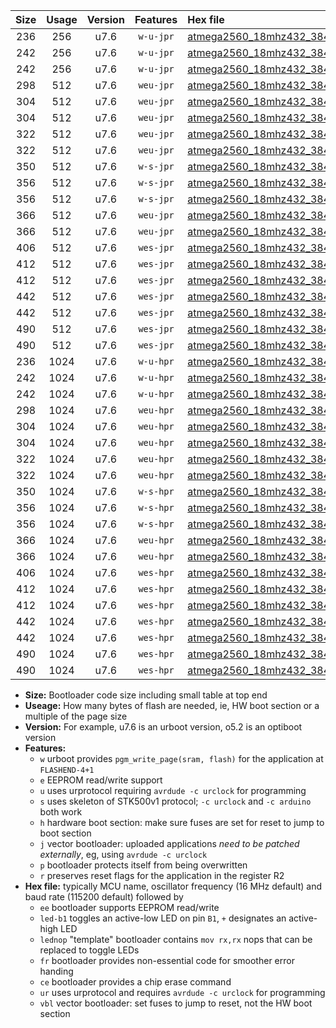 |Size|Usage|Version|Features|Hex file|
|:-:|:-:|:-:|:-:|:--|
|236|256|u7.6|`w-u-jpr`|[atmega2560_18mhz432_38400bps_ur_vbl.hex](https://raw.githubusercontent.com/stefanrueger/urboot/main/atmega2560_18mhz432_38400bps_ur_vbl.hex)|
|242|256|u7.6|`w-u-jpr`|[atmega2560_18mhz432_38400bps_led+b7_ur_vbl.hex](https://raw.githubusercontent.com/stefanrueger/urboot/main/atmega2560_18mhz432_38400bps_led+b7_ur_vbl.hex)|
|242|256|u7.6|`w-u-jpr`|[atmega2560_18mhz432_38400bps_lednop_ur_vbl.hex](https://raw.githubusercontent.com/stefanrueger/urboot/main/atmega2560_18mhz432_38400bps_lednop_ur_vbl.hex)|
|298|512|u7.6|`weu-jpr`|[atmega2560_18mhz432_38400bps_ee_ur_vbl.hex](https://raw.githubusercontent.com/stefanrueger/urboot/main/atmega2560_18mhz432_38400bps_ee_ur_vbl.hex)|
|304|512|u7.6|`weu-jpr`|[atmega2560_18mhz432_38400bps_ee_led+b7_ur_vbl.hex](https://raw.githubusercontent.com/stefanrueger/urboot/main/atmega2560_18mhz432_38400bps_ee_led+b7_ur_vbl.hex)|
|304|512|u7.6|`weu-jpr`|[atmega2560_18mhz432_38400bps_ee_lednop_ur_vbl.hex](https://raw.githubusercontent.com/stefanrueger/urboot/main/atmega2560_18mhz432_38400bps_ee_lednop_ur_vbl.hex)|
|322|512|u7.6|`weu-jpr`|[atmega2560_18mhz432_38400bps_ee_led+b7_fr_ur_vbl.hex](https://raw.githubusercontent.com/stefanrueger/urboot/main/atmega2560_18mhz432_38400bps_ee_led+b7_fr_ur_vbl.hex)|
|322|512|u7.6|`weu-jpr`|[atmega2560_18mhz432_38400bps_ee_lednop_fr_ur_vbl.hex](https://raw.githubusercontent.com/stefanrueger/urboot/main/atmega2560_18mhz432_38400bps_ee_lednop_fr_ur_vbl.hex)|
|350|512|u7.6|`w-s-jpr`|[atmega2560_18mhz432_38400bps_vbl.hex](https://raw.githubusercontent.com/stefanrueger/urboot/main/atmega2560_18mhz432_38400bps_vbl.hex)|
|356|512|u7.6|`w-s-jpr`|[atmega2560_18mhz432_38400bps_led+b7_vbl.hex](https://raw.githubusercontent.com/stefanrueger/urboot/main/atmega2560_18mhz432_38400bps_led+b7_vbl.hex)|
|356|512|u7.6|`w-s-jpr`|[atmega2560_18mhz432_38400bps_lednop_vbl.hex](https://raw.githubusercontent.com/stefanrueger/urboot/main/atmega2560_18mhz432_38400bps_lednop_vbl.hex)|
|366|512|u7.6|`weu-jpr`|[atmega2560_18mhz432_38400bps_ee_led+b7_fr_ce_ur_vbl.hex](https://raw.githubusercontent.com/stefanrueger/urboot/main/atmega2560_18mhz432_38400bps_ee_led+b7_fr_ce_ur_vbl.hex)|
|366|512|u7.6|`weu-jpr`|[atmega2560_18mhz432_38400bps_ee_lednop_fr_ce_ur_vbl.hex](https://raw.githubusercontent.com/stefanrueger/urboot/main/atmega2560_18mhz432_38400bps_ee_lednop_fr_ce_ur_vbl.hex)|
|406|512|u7.6|`wes-jpr`|[atmega2560_18mhz432_38400bps_ee_vbl.hex](https://raw.githubusercontent.com/stefanrueger/urboot/main/atmega2560_18mhz432_38400bps_ee_vbl.hex)|
|412|512|u7.6|`wes-jpr`|[atmega2560_18mhz432_38400bps_ee_led+b7_vbl.hex](https://raw.githubusercontent.com/stefanrueger/urboot/main/atmega2560_18mhz432_38400bps_ee_led+b7_vbl.hex)|
|412|512|u7.6|`wes-jpr`|[atmega2560_18mhz432_38400bps_ee_lednop_vbl.hex](https://raw.githubusercontent.com/stefanrueger/urboot/main/atmega2560_18mhz432_38400bps_ee_lednop_vbl.hex)|
|442|512|u7.6|`wes-jpr`|[atmega2560_18mhz432_38400bps_ee_led+b7_fr_vbl.hex](https://raw.githubusercontent.com/stefanrueger/urboot/main/atmega2560_18mhz432_38400bps_ee_led+b7_fr_vbl.hex)|
|442|512|u7.6|`wes-jpr`|[atmega2560_18mhz432_38400bps_ee_lednop_fr_vbl.hex](https://raw.githubusercontent.com/stefanrueger/urboot/main/atmega2560_18mhz432_38400bps_ee_lednop_fr_vbl.hex)|
|490|512|u7.6|`wes-jpr`|[atmega2560_18mhz432_38400bps_ee_led+b7_fr_ce_vbl.hex](https://raw.githubusercontent.com/stefanrueger/urboot/main/atmega2560_18mhz432_38400bps_ee_led+b7_fr_ce_vbl.hex)|
|490|512|u7.6|`wes-jpr`|[atmega2560_18mhz432_38400bps_ee_lednop_fr_ce_vbl.hex](https://raw.githubusercontent.com/stefanrueger/urboot/main/atmega2560_18mhz432_38400bps_ee_lednop_fr_ce_vbl.hex)|
|236|1024|u7.6|`w-u-hpr`|[atmega2560_18mhz432_38400bps_ur.hex](https://raw.githubusercontent.com/stefanrueger/urboot/main/atmega2560_18mhz432_38400bps_ur.hex)|
|242|1024|u7.6|`w-u-hpr`|[atmega2560_18mhz432_38400bps_led+b7_ur.hex](https://raw.githubusercontent.com/stefanrueger/urboot/main/atmega2560_18mhz432_38400bps_led+b7_ur.hex)|
|242|1024|u7.6|`w-u-hpr`|[atmega2560_18mhz432_38400bps_lednop_ur.hex](https://raw.githubusercontent.com/stefanrueger/urboot/main/atmega2560_18mhz432_38400bps_lednop_ur.hex)|
|298|1024|u7.6|`weu-hpr`|[atmega2560_18mhz432_38400bps_ee_ur.hex](https://raw.githubusercontent.com/stefanrueger/urboot/main/atmega2560_18mhz432_38400bps_ee_ur.hex)|
|304|1024|u7.6|`weu-hpr`|[atmega2560_18mhz432_38400bps_ee_led+b7_ur.hex](https://raw.githubusercontent.com/stefanrueger/urboot/main/atmega2560_18mhz432_38400bps_ee_led+b7_ur.hex)|
|304|1024|u7.6|`weu-hpr`|[atmega2560_18mhz432_38400bps_ee_lednop_ur.hex](https://raw.githubusercontent.com/stefanrueger/urboot/main/atmega2560_18mhz432_38400bps_ee_lednop_ur.hex)|
|322|1024|u7.6|`weu-hpr`|[atmega2560_18mhz432_38400bps_ee_led+b7_fr_ur.hex](https://raw.githubusercontent.com/stefanrueger/urboot/main/atmega2560_18mhz432_38400bps_ee_led+b7_fr_ur.hex)|
|322|1024|u7.6|`weu-hpr`|[atmega2560_18mhz432_38400bps_ee_lednop_fr_ur.hex](https://raw.githubusercontent.com/stefanrueger/urboot/main/atmega2560_18mhz432_38400bps_ee_lednop_fr_ur.hex)|
|350|1024|u7.6|`w-s-hpr`|[atmega2560_18mhz432_38400bps.hex](https://raw.githubusercontent.com/stefanrueger/urboot/main/atmega2560_18mhz432_38400bps.hex)|
|356|1024|u7.6|`w-s-hpr`|[atmega2560_18mhz432_38400bps_led+b7.hex](https://raw.githubusercontent.com/stefanrueger/urboot/main/atmega2560_18mhz432_38400bps_led+b7.hex)|
|356|1024|u7.6|`w-s-hpr`|[atmega2560_18mhz432_38400bps_lednop.hex](https://raw.githubusercontent.com/stefanrueger/urboot/main/atmega2560_18mhz432_38400bps_lednop.hex)|
|366|1024|u7.6|`weu-hpr`|[atmega2560_18mhz432_38400bps_ee_led+b7_fr_ce_ur.hex](https://raw.githubusercontent.com/stefanrueger/urboot/main/atmega2560_18mhz432_38400bps_ee_led+b7_fr_ce_ur.hex)|
|366|1024|u7.6|`weu-hpr`|[atmega2560_18mhz432_38400bps_ee_lednop_fr_ce_ur.hex](https://raw.githubusercontent.com/stefanrueger/urboot/main/atmega2560_18mhz432_38400bps_ee_lednop_fr_ce_ur.hex)|
|406|1024|u7.6|`wes-hpr`|[atmega2560_18mhz432_38400bps_ee.hex](https://raw.githubusercontent.com/stefanrueger/urboot/main/atmega2560_18mhz432_38400bps_ee.hex)|
|412|1024|u7.6|`wes-hpr`|[atmega2560_18mhz432_38400bps_ee_led+b7.hex](https://raw.githubusercontent.com/stefanrueger/urboot/main/atmega2560_18mhz432_38400bps_ee_led+b7.hex)|
|412|1024|u7.6|`wes-hpr`|[atmega2560_18mhz432_38400bps_ee_lednop.hex](https://raw.githubusercontent.com/stefanrueger/urboot/main/atmega2560_18mhz432_38400bps_ee_lednop.hex)|
|442|1024|u7.6|`wes-hpr`|[atmega2560_18mhz432_38400bps_ee_led+b7_fr.hex](https://raw.githubusercontent.com/stefanrueger/urboot/main/atmega2560_18mhz432_38400bps_ee_led+b7_fr.hex)|
|442|1024|u7.6|`wes-hpr`|[atmega2560_18mhz432_38400bps_ee_lednop_fr.hex](https://raw.githubusercontent.com/stefanrueger/urboot/main/atmega2560_18mhz432_38400bps_ee_lednop_fr.hex)|
|490|1024|u7.6|`wes-hpr`|[atmega2560_18mhz432_38400bps_ee_led+b7_fr_ce.hex](https://raw.githubusercontent.com/stefanrueger/urboot/main/atmega2560_18mhz432_38400bps_ee_led+b7_fr_ce.hex)|
|490|1024|u7.6|`wes-hpr`|[atmega2560_18mhz432_38400bps_ee_lednop_fr_ce.hex](https://raw.githubusercontent.com/stefanrueger/urboot/main/atmega2560_18mhz432_38400bps_ee_lednop_fr_ce.hex)|

- **Size:** Bootloader code size including small table at top end
- **Useage:** How many bytes of flash are needed, ie, HW boot section or a multiple of the page size
- **Version:** For example, u7.6 is an urboot version, o5.2 is an optiboot version
- **Features:**
  + `w` urboot provides `pgm_write_page(sram, flash)` for the application at `FLASHEND-4+1`
  + `e` EEPROM read/write support
  + `u` uses urprotocol requiring `avrdude -c urclock` for programming
  + `s` uses skeleton of STK500v1 protocol; `-c urclock` and `-c arduino` both work
  + `h` hardware boot section: make sure fuses are set for reset to jump to boot section
  + `j` vector bootloader: uploaded applications *need to be patched externally*, eg, using `avrdude -c urclock`
  + `p` bootloader protects itself from being overwritten
  + `r` preserves reset flags for the application in the register R2
- **Hex file:** typically MCU name, oscillator frequency (16 MHz default) and baud rate (115200 default) followed by
  + `ee` bootloader supports EEPROM read/write
  + `led-b1` toggles an active-low LED on pin `B1`, `+` designates an active-high LED
  + `lednop` "template" bootloader contains `mov rx,rx` nops that can be replaced to toggle LEDs
  + `fr` bootloader provides non-essential code for smoother error handing
  + `ce` bootloader provides a chip erase command
  + `ur` uses urprotocol and requires `avrdude -c urclock` for programming
  + `vbl` vector bootloader: set fuses to jump to reset, not the HW boot section
